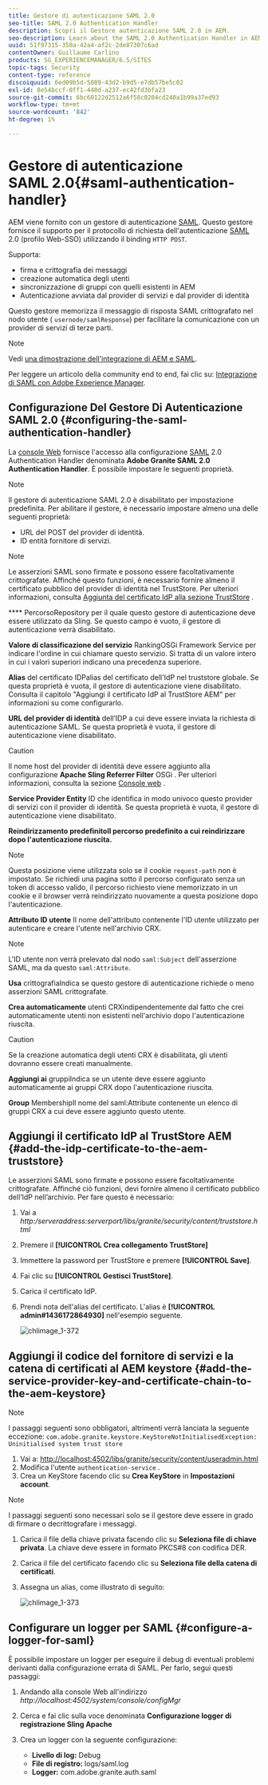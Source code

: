 ```yaml
---
title: Gestore di autenticazione SAML 2.0
seo-title: SAML 2.0 Authentication Handler
description: Scopri il Gestore autenticazione SAML 2.0 in AEM.
seo-description: Learn about the SAML 2.0 Authentication Handler in AEM.
uuid: 51f97315-350a-42a4-af2c-2de87307c6ad
contentOwner: Guillaume Carlino
products: SG_EXPERIENCEMANAGER/6.5/SITES
topic-tags: Security
content-type: reference
discoiquuid: 6ed09b5d-5089-43d2-b9d5-e7db57be5c02
exl-id: 8e54bccf-0ff1-448d-a237-ec42fd3bfa23
source-git-commit: 6bc60122d2512a6f58c0204cd240a1b99a37ed93
workflow-type: tm+mt
source-wordcount: '842'
ht-degree: 1%

---
```


# Gestore di autenticazione SAML 2.0{#saml-authentication-handler}

AEM viene fornito con un gestore di autenticazione [SAML](http://saml.xml.org/saml-specifications). Questo gestore fornisce il supporto per il protocollo di richiesta dell&#39;autenticazione [SAML](http://saml.xml.org/saml-specifications) 2.0 (profilo Web-SSO) utilizzando il binding `HTTP POST`.

Supporta:

* firma e crittografia dei messaggi
* creazione automatica degli utenti
* sincronizzazione di gruppi con quelli esistenti in AEM
* Autenticazione avviata dal provider di servizi e dal provider di identità

Questo gestore memorizza il messaggio di risposta SAML crittografato nel nodo utente ( `usernode/samlResponse`) per facilitare la comunicazione con un provider di servizi di terze parti.

>[!NOTE]
>
>Vedi [una dimostrazione dell&#39;integrazione di AEM e SAML](https://helpx.adobe.com/experience-manager/kb/simple-saml-demo.html).
>
>Per leggere un articolo della community end to end, fai clic su: [Integrazione di SAML con Adobe Experience Manager](https://helpx.adobe.com/experience-manager/using/aem63_saml.html).

## Configurazione Del Gestore Di Autenticazione SAML 2.0 {#configuring-the-saml-authentication-handler}

La [console Web](/help/sites-deploying/configuring-osgi.md) fornisce l&#39;accesso alla configurazione [SAML](http://saml.xml.org/saml-specifications) 2.0 Authentication Handler denominata **Adobe Granite SAML 2.0 Authentication Handler**. È possibile impostare le seguenti proprietà.

>[!NOTE]
>
>Il gestore di autenticazione SAML 2.0 è disabilitato per impostazione predefinita. Per abilitare il gestore, è necessario impostare almeno una delle seguenti proprietà:
>
>* URL del POST del provider di identità.
>* ID entità fornitore di servizi.

>


>[!NOTE]
>
>Le asserzioni SAML sono firmate e possono essere facoltativamente crittografate. Affinché questo funzioni, è necessario fornire almeno il certificato pubblico del provider di identità nel TrustStore. Per ulteriori informazioni, consulta [Aggiunta del certificato IdP alla sezione TrustStore](/help/sites-administering/saml-2-0-authenticationhandler.md#add-the-idp-certificate-to-the-aem-truststore) .

**** PercorsoRepository per il quale questo gestore di autenticazione deve essere utilizzato da Sling. Se questo campo è vuoto, il gestore di autenticazione verrà disabilitato.

**Valore di classificazione del servizio** RankingOSGi Framework Service per indicare l&#39;ordine in cui chiamare questo servizio. Si tratta di un valore intero in cui i valori superiori indicano una precedenza superiore.

**Alias** del certificato IDPalias del certificato dell&#39;IdP nel truststore globale. Se questa proprietà è vuota, il gestore di autenticazione viene disabilitato. Consulta il capitolo &quot;Aggiungi il certificato IdP al TrustStore AEM&quot; per informazioni su come configurarlo.

**URL del provider di identità** dell’IDP a cui deve essere inviata la richiesta di autenticazione SAML. Se questa proprietà è vuota, il gestore di autenticazione viene disabilitato.

>[!CAUTION]
>
>Il nome host del provider di identità deve essere aggiunto alla configurazione **Apache Sling Referrer Filter** OSGi . Per ulteriori informazioni, consulta la sezione [Console web](/help/sites-deploying/configuring-osgi.md) .

**Service Provider Entity** ID che identifica in modo univoco questo provider di servizi con il provider di identità. Se questa proprietà è vuota, il gestore di autenticazione viene disabilitato.

**Reindirizzamento predefinitoIl percorso predefinito a cui reindirizzare dopo l&#39;autenticazione riuscita.** 

>[!NOTE]
>
>Questa posizione viene utilizzata solo se il cookie `request-path` non è impostato. Se richiedi una pagina sotto il percorso configurato senza un token di accesso valido, il percorso richiesto viene memorizzato in un cookie
>e il browser verrà reindirizzato nuovamente a questa posizione dopo l&#39;autenticazione.

**Attributo ID utente** Il nome dell&#39;attributo contenente l&#39;ID utente utilizzato per autenticare e creare l&#39;utente nell&#39;archivio CRX.

>[!NOTE]
>
>L&#39;ID utente non verrà prelevato dal nodo `saml:Subject` dell&#39;asserzione SAML, ma da questo `saml:Attribute`.

**Usa** crittografiaIndica se questo gestore di autenticazione richiede o meno asserzioni SAML crittografate.

**Crea automaticamente** utenti CRXindipendentemente dal fatto che crei automaticamente utenti non esistenti nell&#39;archivio dopo l&#39;autenticazione riuscita.

>[!CAUTION]
>
>Se la creazione automatica degli utenti CRX è disabilitata, gli utenti dovranno essere creati manualmente.

**Aggiungi ai** gruppiIndica se un utente deve essere aggiunto automaticamente ai gruppi CRX dopo l&#39;autenticazione riuscita.

**Group** MembershipIl nome del saml:Attribute contenente un elenco di gruppi CRX a cui deve essere aggiunto questo utente.

## Aggiungi il certificato IdP al TrustStore AEM {#add-the-idp-certificate-to-the-aem-truststore}

Le asserzioni SAML sono firmate e possono essere facoltativamente crittografate. Affinché ciò funzioni, devi fornire almeno il certificato pubblico dell’IdP nell’archivio. Per fare questo è necessario:

1. Vai a *http:/serveraddress:serverport/libs/granite/security/content/truststore.html*
1. Premere il **[!UICONTROL Crea collegamento TrustStore]**
1. Immettere la password per TrustStore e premere **[!UICONTROL Save]**.
1. Fai clic su **[!UICONTROL Gestisci TrustStore]**.
1. Carica il certificato IdP.
1. Prendi nota dell&#39;alias del certificato. L&#39;alias è **[!UICONTROL admin#1436172864930]** nell&#39;esempio seguente.

   ![chlimage_1-372](assets/chlimage_1-372.png)

## Aggiungi il codice del fornitore di servizi e la catena di certificati al AEM keystore {#add-the-service-provider-key-and-certificate-chain-to-the-aem-keystore}

>[!NOTE]
>
>I passaggi seguenti sono obbligatori, altrimenti verrà lanciata la seguente eccezione: `com.adobe.granite.keystore.KeyStoreNotInitialisedException: Uninitialised system trust store`

1. Vai a: [http://localhost:4502/libs/granite/security/content/useradmin.html](http://localhost:4502/libs/granite/security/content/useradmin.html)
1. Modifica l&#39;utente `authentication-service` .
1. Crea un KeyStore facendo clic su **Crea KeyStore** in **Impostazioni account**.

>[!NOTE]
>
>I passaggi seguenti sono necessari solo se il gestore deve essere in grado di firmare o decrittografare i messaggi.

1. Carica il file della chiave privata facendo clic su **Seleziona file di chiave privata**. La chiave deve essere in formato PKCS#8 con codifica DER.
1. Carica il file del certificato facendo clic su **Seleziona file della catena di certificati**.
1. Assegna un alias, come illustrato di seguito:

   ![chlimage_1-373](assets/chlimage_1-373.png)

## Configurare un logger per SAML {#configure-a-logger-for-saml}

È possibile impostare un logger per eseguire il debug di eventuali problemi derivanti dalla configurazione errata di SAML. Per farlo, segui questi passaggi:

1. Andando alla console Web all&#39;indirizzo *http://localhost:4502/system/console/configMgr*
1. Cerca e fai clic sulla voce denominata **Configurazione logger di registrazione Sling Apache**
1. Crea un logger con la seguente configurazione:

   * **Livello di log:** Debug
   * **File di registro:** logs/saml.log
   * **Logger:** com.adobe.granite.auth.saml
